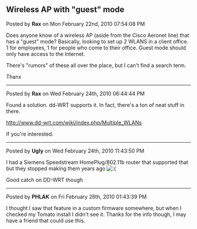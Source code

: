 ## Wireless AP with "guest" mode
Posted by **Rax** on Mon February 22nd, 2010 07:54:08 PM

Does anyone know of a wireless AP (aside from the Cisco Aeronet line) that has a "guest" mode? Basically, looking to set up 2 WLANS in a client office. 1 for employees, 1 for people who come to their office. Guest mode should only have access to the Internet.

There's "rumors" of these all over the place, but I can't find a search term.

Thanx

--------------------------------------------------------------------------------

Posted by **Rax** on Wed February 24th, 2010 06:44:44 PM

Found a solution. dd-WRT supports it. In fact, there's a ton of neat stuff in there.

<!-- m --><a class="postlink" href="http://www.dd-wrt.com/wiki/index.php/Multiple_WLANs">http://www.dd-wrt.com/wiki/index.php/Multiple_WLANs</a><!-- m -->

If you're interested.

--------------------------------------------------------------------------------

Posted by **Ugly** on Wed February 24th, 2010 11:43:50 PM

I had a Siemens Speedstream HomePlug/802.11b router that supported that but they stopped making them years ago <!-- s:( --><img src="{SMILIES_PATH}/icon_e_sad.gif" alt=":(" title="Sad" /><!-- s:( -->

Good catch on DD-WRT though

--------------------------------------------------------------------------------

Posted by **PHLAK** on Fri February 26th, 2010 01:43:39 PM

I thought I saw that feature in a custom firmware somewhere, but when I checked my Tomato install I didn't see it.  Thanks for the info though, I may have a friend that could use this.
